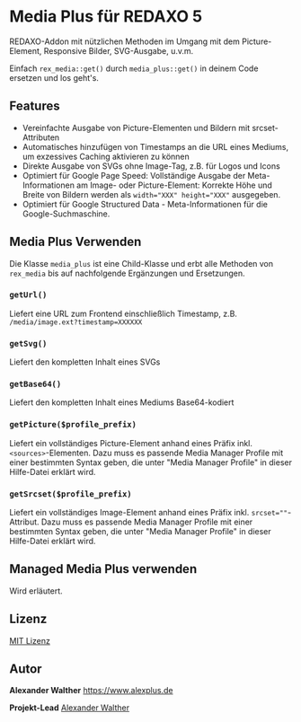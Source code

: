 # Media Plus für REDAXO 5

REDAXO-Addon mit nützlichen Methoden im Umgang mit dem Picture-Element, Responsive Bilder, SVG-Ausgabe, u.v.m.

Einfach `rex_media::get()` durch `media_plus::get()` in deinem Code ersetzen und los geht's.

## Features

* Vereinfachte Ausgabe von Picture-Elementen und Bildern mit srcset-Attributen
* Automatisches hinzufügen von Timestamps an die URL eines Mediums, um exzessives Caching aktivieren zu können
* Direkte Ausgabe von SVGs ohne Image-Tag, z.B. für Logos und Icons 
* Optimiert für Google Page Speed: Vollständige Ausgabe der Meta-Informationen am Image- oder Picture-Element: Korrekte Höhe und Breite von Bildern werden als `width="XXX" height="XXX"` ausgegeben.
* Optimiert für Google Structured Data - Meta-Informationen für die Google-Suchmaschine.

## Media Plus Verwenden

Die Klasse `media_plus` ist eine Child-Klasse und erbt alle Methoden von `rex_media` bis auf nachfolgende Ergänzungen und Ersetzungen.

### `getUrl()`

Liefert eine URL zum Frontend einschließlich Timestamp, z.B. `/media/image.ext?timestamp=XXXXXX`


### `getSvg()`

Liefert den kompletten Inhalt eines SVGs

### `getBase64()`

Liefert den kompletten Inhalt eines Mediums Base64-kodiert

### `getPicture($profile_prefix)`

Liefert ein vollständiges Picture-Element anhand eines Präfix inkl. `<sources>`-Elementen. Dazu muss es passende Media Manager Profile mit einer bestimmten Syntax geben, die unter "Media Manager Profile" in dieser Hilfe-Datei erklärt wird.

### `getSrcset($profile_prefix)`

Liefert ein vollständiges Image-Element anhand eines Präfix inkl. `srcset=""`-Attribut. Dazu muss es passende Media Manager Profile mit einer bestimmten Syntax geben, die unter "Media Manager Profile" in dieser Hilfe-Datei erklärt wird.

## Managed Media Plus verwenden

Wird erläutert.

## Lizenz

[MIT Lizenz](https://github.com/alexplusde/be_style_fluent/blob/master/LICENSE.md) 

## Autor

**Alexander Walther**
https://www.alexplus.de

**Projekt-Lead** 
[Alexander Walther](https://www.alexplus.de)
